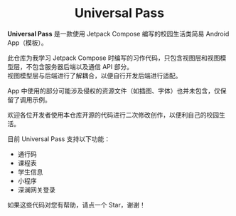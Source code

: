 <h1 align="center">Universal Pass</h1>

**Universal Pass** 是一款使用 Jetpack Compose 编写的校园生活类简易 Android App（模板）。

此仓库为我学习 Jetpack Compose 时编写的习作代码，只包含视图层和视图模型层，不包含服务器后端以及通信 API 部分。  
视图模型层与后端进行了解耦合，以便自行开发后端进行适配。

App 中使用的部分可能涉及侵权的资源文件（如插图、字体）也并未包含，仅保留了调用示例。

欢迎各位开发者使用本仓库开源的代码进行二次修改创作，以便利自己的校园生活。

目前 Universal Pass 支持以下功能：  

- 通行码
- 课程表
- 学生信息
- 小程序
- 深澜网关登录

如果这些代码对您有帮助，请点一个 Star，谢谢！